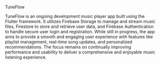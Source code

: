 TuneFlow

TuneFlow is an ongoing development music player app built using the Flutter framework.
It utilizes Firebase Storage to manage and stream music files, Firestore to store and retrieve user data, 
and Firebase Authentication to handle secure user login and registration. While still in progress, 
the app aims to provide a smooth and engaging user experience with features like playlist management,
real-time song updates, and personalized recommendations. 
The focus remains on continually improving performance and usability to deliver a comprehensive and enjoyable music listening experience.


